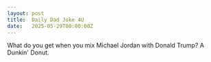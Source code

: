 ```yaml
---
layout: post
title:  Daily Dad Joke 4U
date:   2025-05-29T00:00:00Z
---
```

What do you get when you mix Michael Jordan with Donald Trump? A Dunkin' Donut.

